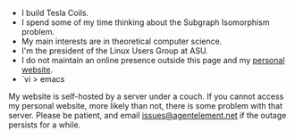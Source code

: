 - I build Tesla Coils.
- I spend some of my time thinking about the Subgraph Isomorphism problem.
- My main interests are in theoretical computer science.
- I'm the president of the Linux Users Group at ASU.
- I do not maintain an online presence outside this page and my [personal
  website](agentelement.net).
- `vi > emacs

My website is self-hosted by a server under a couch. If you cannot access my
personal website, more likely than not, there is some problem with that server.
Please be patient, and email
[issues@agentelement.net](mailto:issues@agentelement.net) if the outage
persists for a while.
